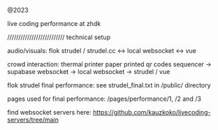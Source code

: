 @2023

live coding performance at zhdk

////////////////////////// technical setup

audio/visuals: flok strudel / strudel.cc <-> local websocket <-> vue

crowd interaction: thermal printer paper printed qr codes sequencer -> supabase websocket -> local websocket -> strudel / vue

flok strudel final performance: see strudel_final.txt in /public/ directory

pages used for final performance: /pages/performance/1, /2 and /3

find websocket servers here: https://github.com/kauzkoko/livecoding-servers/tree/main
